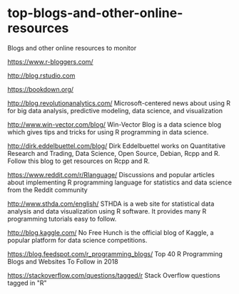 # top-blogs-and-other-online-resources
Blogs and other online resources to monitor

https://www.r-bloggers.com/

http://blog.rstudio.com

https://bookdown.org/

http://blog.revolutionanalytics.com/ Microsoft-centered news about using R for big data analysis, predictive modeling, data science, and visualization

http://www.win-vector.com/blog/ Win-Vector Blog is a data science blog which gives tips and tricks for using R programming in data science.

http://dirk.eddelbuettel.com/blog/ Dirk Eddelbuettel works on Quantitative Research and Trading, Data Science, Open Source, Debian, Rcpp and R. Follow this blog to get resources on Rcpp and R.

https://www.reddit.com/r/Rlanguage/ Discussions and popular articles about implementing R programming language for statistics and data science from the Reddit community

http://www.sthda.com/english/ STHDA is a web site for statistical data analysis and data visualization using R software. It provides many R programming tutorials easy to follow.

http://blog.kaggle.com/ No Free Hunch is the official blog of Kaggle, a popular platform for data science competitions.

https://blog.feedspot.com/r_programming_blogs/ Top 40 R Programming Blogs and Websites To Follow in 2018

https://stackoverflow.com/questions/tagged/r Stack Overflow questions tagged in "R"
